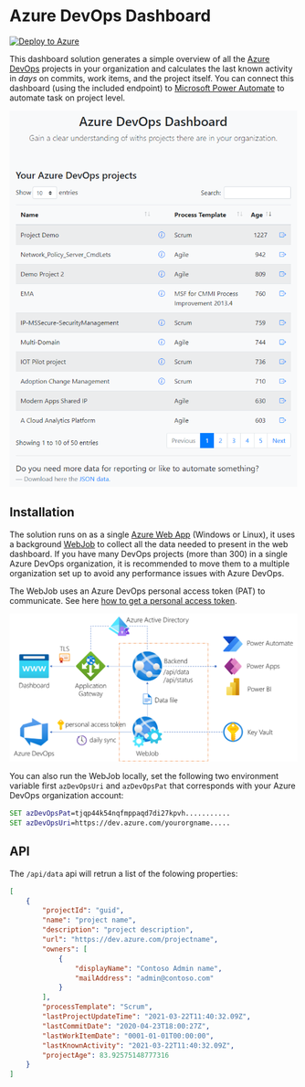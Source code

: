 # Azure DevOps Dashboard

[![Deploy to Azure](https://docs.microsoft.com/en-us/azure/templates/media/deploy-to-azure.svg)](https://portal.azure.com/#create/Microsoft.Template/uri/https%3A%2F%2Fraw.githubusercontent.com%2Fcschotte%2FAzure-DevOps-Dashboard%2Fmain%2FIaC%2Fazuredeploy.json)

This dashboard solution generates a simple overview of all the [Azure DevOps](https://dev.azure.com/) projects in your organization and calculates the last known activity in *days* on commits, work items, and the project itself. You can connect this dashboard (using the included endpoint) to [Microsoft Power Automate](https://flow.microsoft.com/) to automate task on project level.

![Architecture](Architecture/demo.png)

## Installation

The solution runs on as a single [Azure Web App](https://azure.microsoft.com/en-us/services/app-service/web/) (Windows or Linux), it uses a background [WebJob](https://docs.microsoft.com/en-us/azure/app-service/webjobs-create) to collect all the data needed to present in the web dashboard. If you have many DevOps projects (more than 300) in a single Azure DevOps organization, it is recommended to move them to a multiple organization set up to avoid any performance issues with Azure DevOps.

The WebJob uses an Azure DevOps personal access token (PAT) to communicate. See here [how to get a personal access token](https://docs.microsoft.com/en-us/azure/devops/organizations/accounts/use-personal-access-tokens-to-authenticate?view=azure-devops&tabs=preview-page).

![Architecture](Architecture/architecture.png)

You can also run the WebJob locally, set the following two environment variable first `azDevOpsUri` and `azDevOpsPat` that corresponds with your Azure DevOps organization account:

```cmd
SET azDevOpsPat=tjqp44k54nqfmppaqd7di27kpvh...........
SET azDevOpsUri=https://dev.azure.com/yourorgname.....
```

## API

The `/api/data` api will retrun a list of the folowing properties:

```json
[
    {
        "projectId": "guid",
        "name": "project name",
        "description": "project description",
        "url": "https://dev.azure.com/projectname",
        "owners": [
            {
                "displayName": "Contoso Admin name",
                "mailAddress": "admin@contoso.com"
            }
        ],
        "processTemplate": "Scrum",
        "lastProjectUpdateTime": "2021-03-22T11:40:32.09Z",
        "lastCommitDate": "2020-04-23T18:00:27Z",
        "lastWorkItemDate": "0001-01-01T00:00:00",
        "lastKnownActivity": "2021-03-22T11:40:32.09Z",
        "projectAge": 83.92575148777316
    }
]
```
